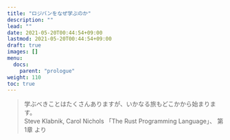 ```yaml
---
title: "ロジバンをなぜ学ぶのか"
description: ""
lead: ""
date: 2021-05-20T00:44:54+09:00
lastmod: 2021-05-20T00:44:54+09:00
draft: true
images: []
menu: 
  docs:
    parent: "prologue"
weight: 110
toc: true
---
```


> 学ぶべきことはたくさんありますが、いかなる旅もどこかから始まります。  
> Steve Klabnik, Carol Nichols
> 「The Rust Programming Language」、
> 第1章 より
